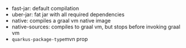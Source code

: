 - fast-jar: default compilation
- uber-jar: fat jar with all required dependencies
- native: compiles a graal vm native image
- native-sources: compiles to graal vm, but stops before invoking graal vm
- `quarkus-package-type`mvn prop